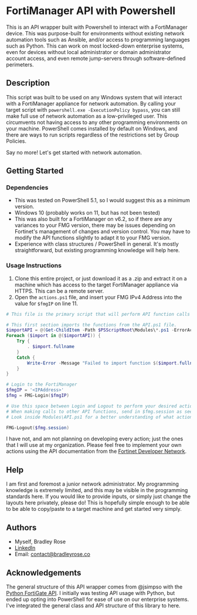 # FortiManager API with Powershell
This is an API wrapper built with Powershell to interact with a FortiManager device. This was purpose-built for environments without existing network automation tools such as Ansible, and/or access to programming languages such as Python. This can work on most locked-down enterprise systems, even for devices without local administrator or domain administrator account access, and even remote jump-servers through software-defined perimeters.

## Description
This script was built to be used on any Windows system that will interact with a FortiManager appliance for network automation. By calling your target script with `powershell.exe -ExecutionPolicy bypass`, you can still make full use of network automation as a low-privileged user. This circumvents not having access to any other programming environments on your machine. PowerShell comes installed by default on Windows, and there are ways to run scripts regardless of the restrictions set by Group Policies.

Say no more! Let's get started with network automation.

## Getting Started
### Dependencies
- This was tested on PowerShell 5.1, so I would suggest this as a minimum version.
- Windows 10 (probably works on 11, but has not been tested)
- This was also built for a FortiManager on v6.2, so if there are any variances to your FMG version, there may be issues depending on Fortinet's management of changes and version control. You may have to modify the API functions slightly to adapt it to your FMG version.
- Experience with class structures / PowerShell in general. It's mostly straightforward, but existing programming knowledge will help here.

### Usage Instructions
1. Clone this entire project, or just download it as a .zip and extract it on a machine which has access to the target FortiManager appliance via HTTPS. This can be a remote server.
2. Open the `actions.ps1` file, and insert your FMG IPv4 Address into the value for `$fmgIP` on line 11. 

```ps1
# This file is the primary script that will perform API function calls to the Modules\API.ps1 file, and then action those API calls to the FMG.

# This first section imports the functions from the API.ps1 file.
$importAPI = @(Get-ChildItem -Path $PSScriptRoot\Modules\*.ps1 -ErrorAction SilentlyContinue)
Foreach ($import in @($importAPI)) {
    Try {
        . $import.fullname
    }
    Catch {
        Write-Error -Message "Failed to import function $($import.fullname): $_"
    }
}

# Login to the FortiManager
$fmgIP = '<IPAddress>'
$fmg = FMG-Login($fmgIP)

# Use this space between Login and Logout to perform your desired actions. 
# When making calls to other API functions, send in $fmg.session as seen below in the logout function. This is the session key.
# Look inside Modules\API.ps1 for a better understanding of what actions you can perform presently with this API wrapper.

FMG-Logout($fmg.session)
```

I have not, and am not planning on developing every action; just the ones that I will use at my organization. 
Please feel free to implement your own actions using the API documentation from the [Fortinet Developer Network](https://fndn.fortinet.net).

## Help
I am first and foremost a junior network administrator. My programming knowledge is extremely limited, and this may be visible in the programming standards here. If you would like to provide inputs, or simply just change the layouts here privately, please do! This is hopefully simple enough to be able to be able to copy/paste to a target machine and get started very simply. 

## Authors
- Myself, Bradley Rose
- [LinkedIn](https://linkedin.com/in/bradley-rose)
- Email: [contact@bradleyrose.co](mailto:contact@bradleyrose.co?subject=[GitHub]%20FortiManager%20API%20with%20PowerShell)

## Acknowledgements
The general structure of this API wrapper comes from @jsimpso with the [Python FortiGate API](https://github.com/PyFortiAPI/PyFortiAPI). I initially was testing API usage with Python, but ended up opting into PowerShell for ease of use on our enterprise systems. I've integrated the general class and API structure of this library to here.

